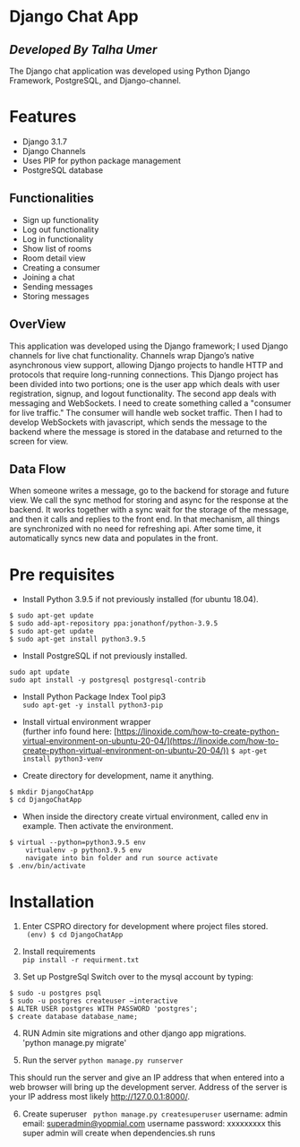 # Django Chat App
## _Developed By Talha Umer_

The Django chat application was developed using Python Django Framework, PostgreSQL, and Django-channel.
# Features #
* Django 3.1.7
* Django Channels
* Uses PIP for python package management
* PostgreSQL database

## Functionalities

- Sign up functionality
- Log out functionality
- Log in functionality
- Show list of rooms
- Room detail view
- Creating a consumer
- Joining a chat
- Sending messages
- Storing messages

## OverView

This application was developed using the Django framework; I used Django channels for live chat functionality. Channels wrap Django’s native asynchronous view support, allowing Django projects to handle HTTP and protocols that require long-running connections.
This Django project has been divided into two portions; one is the user app which deals with user registration, signup, and logout functionality. The second app deals with messaging and WebSockets.
I need to create something called a "consumer for live traffic." The consumer will handle web socket traffic. Then I had to develop WebSockets with javascript, which sends the message to the backend where the message is stored in the database and returned to the screen for view. 

## Data Flow
When someone writes a message, go to the backend for storage and future view. We call the sync method for storing and async for the response at the backend. It works together with a sync wait for the storage of the message, and then it calls and replies to the front end. 
In that mechanism, all things are synchronized with no need for refreshing api. After some time, it automatically syncs new data and populates in the front. 

# Pre requisites #

* Install Python 3.9.5 if not previously installed (for ubuntu 18.04).  
```
$ sudo apt-get update
$ sudo add-apt-repository ppa:jonathonf/python-3.9.5
$ sudo apt-get update
$ sudo apt-get install python3.9.5
```
* Install PostgreSQL if not previously installed.  
```
sudo apt update
sudo apt install -y postgresql postgresql-contrib
```

* Install Python Package Index Tool pip3  
`sudo apt-get -y install python3-pip`

* Install virtual environment wrapper  
(further info found here: [https://linoxide.com/how-to-create-python-virtual-environment-on-ubuntu-20-04/](https://linoxide.com/how-to-create-python-virtual-environment-on-ubuntu-20-04/))
`$ apt-get install python3-venv`  

* Create directory for development, name it anything.
```
$ mkdir DjangoChatApp
$ cd DjangoChatApp
```


* When inside the directory create virtual environment, called env in example. Then activate the environment.  
```
$ virtual --python=python3.9.5 env
	virtualenv -p python3.9.5 env
	navigate into bin folder and run source activate
$ .env/bin/activate
```  
# Installation #

1. Enter CSPRO directory for development where project files stored.  
` (env) $ cd DjangoChatApp`
2. Install requirements  
`pip install -r requirment.txt`

3. Set up PostgreSql
Switch over to the mysql account by typing:  
```
$ sudo -u postgres psql
$ sudo -u postgres createuser —interactive
$ ALTER USER postgres WITH PASSWORD 'postgres';
$ create database database_name;
``` 

4. RUN Admin site migrations and other django app migrations.  
	'python manage.py migrate'

5. Run the server
`python manage.py runserver`

This should run the server and give an IP address that when entered into a web browser will bring up the development server. Address of the server is your IP address
most likely http://127.0.0.1:8000/.

6. Create superuser 
` python manage.py createsuperuser`
username: admin
email: superadmin@yopmial.com
username
password: xxxxxxxxx
this super admin will create when dependencies.sh runs

